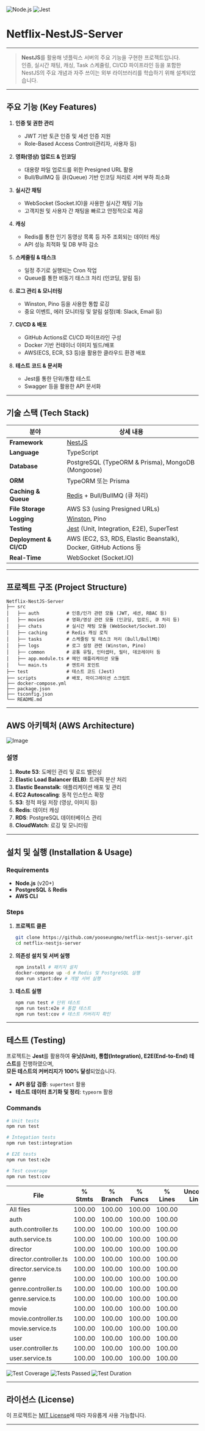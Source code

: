 ![Node.js](https://img.shields.io/badge/Node.js-20.x-brightgreen?style=flat&logo=node.js) ![Jest](https://img.shields.io/badge/Jest-100%25_Test_Coverage-success?style=flat&logo=jest)

# Netflix-NestJS-Server

---

> **NestJS**를 활용해 넷플릭스 서버의 주요 기능을 구현한 프로젝트입니다.  
> 인증, 실시간 채팅, 캐싱, Task 스케쥴링, CI/CD 파이프라인 등을 포함한 NestJS의 주요 개념과 자주 쓰이는 외부 라이브러리를 학습하기 위해 설계되었습니다.

---

## 주요 기능 (Key Features)

1. **인증 및 권한 관리**

   - JWT 기반 토큰 인증 및 세션 인증 지원
   - Role-Based Access Control(관리자, 사용자 등)

2. **영화(영상) 업로드 & 인코딩**

   - 대용량 파일 업로드를 위한 Presigned URL 활용
   - Bull/BullMQ 등 큐(Queue) 기반 인코딩 처리로 서버 부하 최소화

3. **실시간 채팅**

   - WebSocket (Socket.IO)을 사용한 실시간 채팅 기능
   - 고객지원 및 사용자 간 채팅을 빠르고 안정적으로 제공

4. **캐싱**

   - Redis를 통한 인기 동영상 목록 등 자주 조회되는 데이터 캐싱
   - API 성능 최적화 및 DB 부하 감소

5. **스케줄링 & 태스크**

   - 일정 주기로 실행되는 Cron 작업
   - Queue를 통한 비동기 태스크 처리 (인코딩, 알림 등)

6. **로그 관리 & 모니터링**

   - Winston, Pino 등을 사용한 통합 로깅
   - 중요 이벤트, 에러 모니터링 및 알림 설정(예: Slack, Email 등)

7. **CI/CD & 배포**

   - GitHub Actions로 CI/CD 파이프라인 구성
   - Docker 기반 컨테이너 이미지 빌드/배포
   - AWS(ECS, ECR, S3 등)을 활용한 클라우드 환경 배포

8. **테스트 코드 & 문서화**
   - Jest를 통한 단위/통합 테스트
   - Swagger 등을 활용한 API 문서화

---

## 기술 스택 (Tech Stack)

| 분야                   | 상세 내용                                                        |
| ---------------------- | ---------------------------------------------------------------- |
| **Framework**          | [NestJS](https://nestjs.com/)                                    |
| **Language**           | TypeScript                                                       |
| **Database**           | PostgreSQL (TypeORM & Prisma), MongoDB (Mongoose)                |
| **ORM**                | TypeORM 또는 Prisma                                              |
| **Caching & Queue**    | [Redis](https://redis.io/) + Bull/BullMQ (큐 처리)               |
| **File Storage**       | AWS S3 (using Presigned URLs)                                    |
| **Logging**            | [Winston](https://github.com/winstonjs/winston), Pino            |
| **Testing**            | [Jest](https://jestjs.io/) (Unit, Integration, E2E), SuperTest   |
| **Deployment & CI/CD** | AWS (EC2, S3, RDS, Elastic Beanstalk), Docker, GitHub Actions 등 |
| **Real-Time**          | WebSocket (Socket.IO)                                            |

---

## 프로젝트 구조 (Project Structure)

```plaintext
Netflix-NestJS-Server
├── src
│   ├── auth          # 인증/인가 관련 모듈 (JWT, 세션, RBAC 등)
│   ├── movies        # 영화/영상 관련 모듈 (인코딩, 업로드, 큐 처리 등)
│   ├── chats         # 실시간 채팅 모듈 (WebSocket/Socket.IO)
│   ├── caching       # Redis 캐싱 로직
│   ├── tasks         # 스케줄링 및 태스크 처리 (Bull/BullMQ)
│   ├── logs          # 로그 설정 관련 (Winston, Pino)
│   ├── common        # 공통 유틸, 인터셉터, 필터, 데코레이터 등
│   ├── app.module.ts # 메인 애플리케이션 모듈
│   └── main.ts       # 엔트리 포인트
├── test              # 테스트 코드 (Jest)
├── scripts           # 배포, 마이그레이션 스크립트
├── docker-compose.yml
├── package.json
├── tsconfig.json
└── README.md
```

---

## AWS 아키텍처 (AWS Architecture)

![Image](https://github.com/user-attachments/assets/1818d294-08d5-4f65-9f4f-8ae544162940)

### 설명

1. **Route 53**: 도메인 관리 및 로드 밸런싱
2. **Elastic Load Balancer (ELB)**: 트래픽 분산 처리
3. **Elastic Beanstalk**: 애플리케이션 배포 및 관리
4. **EC2 Autoscaling**: 동적 인스턴스 확장
5. **S3**: 정적 파일 저장 (영상, 이미지 등)
6. **Redis**: 데이터 캐싱
7. **RDS**: PostgreSQL 데이터베이스 관리
8. **CloudWatch**: 로깅 및 모니터링

---

## 설치 및 실행 (Installation & Usage)

### Requirements

- **Node.js** (v20+)
- **PostgreSQL** & **Redis**
- **AWS CLI**

### Steps

1. **프로젝트 클론**

   ```bash
   git clone https://github.com/yooseungmo/netflix-nestjs-server.git
   cd netflix-nestjs-server
   ```

2. **의존성 설치 및 서버 실행**

   ```bash
   npm install # 패키지 설치
   docker-compose up -d # Redis 및 PostgreSQL 실행
   npm run start:dev # 개발 서버 실행
   ```

3. **테스트 실행**
   ```bash
   npm run test # 단위 테스트
   npm run test:e2e # 통합 테스트
   npm run test:cov # 테스트 커버리지 확인
   ```

---

## 테스트 (Testing)

프로젝트는 **Jest**를 활용하여 **유닛(Unit), 통합(Integration), E2E(End-to-End) 테스트**를 진행하였으며,  
**모든 테스트의 커버리지가 100% 달성**되었습니다.

- **API 응답 검증**: `supertest` 활용
- **테스트 데이터 초기화 및 정리**: `typeorm` 활용

### Commands

```bash
# Unit tests
npm run test

# Integation tests
npm run test:integration

# E2E tests
npm run test:e2e

# Test coverage
npm run test:cov
```

| File                   | % Stmts | % Branch | % Funcs | % Lines | Uncovered Line #s |
| ---------------------- | ------- | -------- | ------- | ------- | ----------------- |
| All files              | 100.00  | 100.00   | 100.00  | 100.00  |
| auth                   | 100.00  | 100.00   | 100.00  | 100.00  |
| auth.controller.ts     | 100.00  | 100.00   | 100.00  | 100.00  |
| auth.service.ts        | 100.00  | 100.00   | 100.00  | 100.00  |
| director               | 100.00  | 100.00   | 100.00  | 100.00  |
| director.controller.ts | 100.00  | 100.00   | 100.00  | 100.00  |
| director.service.ts    | 100.00  | 100.00   | 100.00  | 100.00  |
| genre                  | 100.00  | 100.00   | 100.00  | 100.00  |
| genre.controller.ts    | 100.00  | 100.00   | 100.00  | 100.00  |
| genre.service.ts       | 100.00  | 100.00   | 100.00  | 100.00  |
| movie                  | 100.00  | 100.00   | 100.00  | 100.00  |
| movie.controller.ts    | 100.00  | 100.00   | 100.00  | 100.00  |
| movie.service.ts       | 100.00  | 100.00   | 100.00  | 100.00  |
| user                   | 100.00  | 100.00   | 100.00  | 100.00  |
| user.controller.ts     | 100.00  | 100.00   | 100.00  | 100.00  |
| user.service.ts        | 100.00  | 100.00   | 100.00  | 100.00  |

![Test Coverage](https://img.shields.io/badge/Coverage-100%25-brightgreen?style=flat&logo=jest) ![Tests Passed](https://img.shields.io/badge/Tests-130%20Passed-success?style=flat) ![Test Duration](https://img.shields.io/badge/Duration-17.495s-blue?style=flat)

---

## 라이선스 (License)

이 프로젝트는 [MIT License](./LICENSE)에 따라 자유롭게 사용 가능합니다.

---
